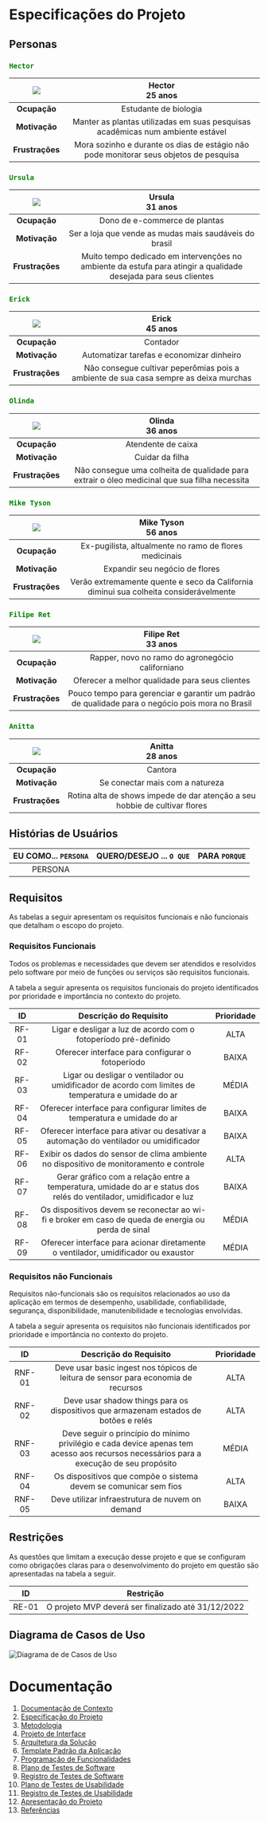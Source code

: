 
# Especificações do Projeto

## Personas

### <span style="color:Green">**`Hector`**

|<img src="https://media.istockphoto.com/id/1347993286/photo/portrait-of-confident-young-professional-smiling-at-camera.jpg?b=1&s=170667a&w=0&k=20&c=bsCkI89m8rxHlsfKwnB1D1Inb2o51bjWMr-WW5xFi5s=">|**Hector** <br> 25 anos   |
|:---------------------------------------:|:-------------------------------:|
|**Ocupação** | Estudante de biologia
|**Motivação** | Manter as plantas utilizadas em suas pesquisas acadêmicas num ambiente estável 
|**Frustrações** | Mora sozinho e durante os dias de estágio não pode monitorar seus objetos de pesquisa|

### <span style="color:Green">**`Ursula`**

|<img src="https://images.pexels.com/photos/1239291/pexels-photo-1239291.jpeg?auto=compress&cs=tinysrgb&dpr=1&w=500">|**Ursula** <br> 31 anos   |
|:---------------------------------------:|:-------------------------------:|
|**Ocupação** | Dono de e-commerce de plantas
|**Motivação** | Ser a loja que vende as mudas mais saudáveis do brasil
|**Frustrações** | Muito tempo dedicado em intervenções no ambiente da estufa para atingir a qualidade desejada para seus clientes|

### <span style="color:Green">**`Erick`**

|<img src="https://media.istockphoto.com/id/1354077790/photo/man-working-at-home.jpg?b=1&s=170667a&w=0&k=20&c=OiE7jaLstvprIONAfwPjJFW3hDTPetHceX3JVGnr1T4=">|**Erick** <br> 45 anos   |
|:---------------------------------------:|:-------------------------------:|
|**Ocupação** | Contador
|**Motivação** | Automatizar tarefas e economizar dinheiro
|**Frustrações** | Não consegue cultivar peperômias pois a ambiente de sua casa sempre as deixa murchas|

### <span style="color:Green">**`Olinda`**

|<img src="https://media.istockphoto.com/id/1325192299/photo/young-woman-practicing-breathing-yoga.jpg?b=1&s=170667a&w=0&k=20&c=oIMzRRCroyKae1Gu4iG5bBtxgsiF0vZOktXWvmlP35c=">|**Olinda** <br> 36 anos   |
|:---------------------------------------:|:-------------------------------:|
|**Ocupação** | Atendente de caixa
|**Motivação** | Cuidar da filha 
|**Frustrações** | Não consegue uma colheita de qualidade para extrair o óleo medicinal que sua filha necessita |

### <span style="color:Green">**`Mike Tyson`**

|<img src="https://istoe.com.br/wp-content/uploads/2022/07/mike-tyson.jpg">|**Mike Tyson** <br> 56 anos   |
|:---------------------------------------:|:-------------------------------:|
|**Ocupação** | Ex-pugilista, altualmente no ramo de flores medicinais
|**Motivação** | Expandir seu negócio de flores
|**Frustrações** | Verão extremamente quente e seco da California diminui sua colheita considerávelmente |

### <span style="color:Green">**`Filipe Ret`**

|<img src="https://encrypted-tbn0.gstatic.com/images?q=tbn:ANd9GcTLNWVbrIyscg-ijbfWZiwHlvln0gBt6l-s--Zo4834dkG2_WSpWtxA-enF5PXGlI9KVJU&usqp=CAU">|**Filipe Ret** <br> 33 anos   |
|:--------------------------:|:-------------:|
|**Ocupação** | Rapper, novo no ramo do agronegócio californiano
|**Motivação** | Oferecer a melhor qualidade para seus clientes
|**Frustrações** | Pouco tempo para gerenciar e garantir um padrão de qualidade para o negócio pois mora no Brasil |

### <span style="color:Green">**`Anitta`**

|<img src="https://encrypted-tbn0.gstatic.com/images?q=tbn:ANd9GcTsCTAce31_ExqcVtv1Z6EcYO7etIz68aLfKg&usqp=CAU">|**Anitta** <br> 28 anos   |
|:--------------------------:|:-------------:|
|**Ocupação** | Cantora
|**Motivação** | Se conectar mais com a natureza 
|**Frustrações** | Rotina alta de shows impede de dar atenção a seu hobbie de cultivar flores |

## Histórias de Usuários

| EU COMO... `PERSONA`| QUERO/DESEJO ... `O QUE` |PARA `PORQUE`|
|:---------:|:------------:|:---------------:|
| PERSONA |	 |	 |

## Requisitos

As tabelas a seguir apresentam os requisitos funcionais e não funcionais que detalham o escopo do projeto.

### Requisitos Funcionais

Todos os problemas e necessidades que devem ser atendidos e resolvidos pelo software por meio de funções ou serviços são requisitos funcionais. 

A tabela a seguir apresenta os requisitos funcionais do projeto identificados por prioridade e importância no contexto do projeto.

|ID   |Descrição do Requisito| Prioridade |
|:---:|:--------------------:|:----------:|
|RF-01|Ligar e desligar a luz de acordo com o fotoperíodo pré-definido|ALTA|
|RF-02|Oferecer interface para configurar o fotoperíodo|BAIXA|
|RF-03|Ligar ou desligar o ventilador ou umidificador de acordo com limites de temperatura e umidade do ar|MÉDIA|
|RF-04|Oferecer interface para configurar limites de temperatura e umidade do ar|BAIXA|
|RF-05|Oferecer interface para ativar ou desativar a automação do ventilador ou umidificador|BAIXA|
|RF-06|Exibir os dados do sensor de clima ambiente no dispositivo de monitoramento e controle|ALTA|
|RF-07|Gerar gráfico com a relação entre a temperatura, umidade do ar e status dos relés do ventilador, umidificador e luz|BAIXA|
|RF-08|Os dispositivos devem se reconectar ao wi-fi e broker em caso de queda de energia ou perda de sinal|MÉDIA|
|RF-09|Oferecer interface para acionar diretamente o ventilador, umidificador ou exaustor|MÉDIA|



### Requisitos não Funcionais

Requisitos não-funcionais são os requisitos relacionados ao uso da aplicação em termos de desempenho, usabilidade, confiabilidade, segurança, disponibilidade, manutenibilidade e tecnologias envolvidas. 

A tabela a seguir apresenta os requisitos não funcionais identificados por prioridade e importância no contexto do projeto.

|ID  | Descrição do Requisito  |Prioridade |
|:--:|:-----------------------:|:--:|
|RNF-01|Deve usar basic ingest nos tópicos de leitura de sensor para economia de recursos|ALTA|
|RNF-02|Deve usar shadow things para os dispositivos que armazenam estados de botões e relés|ALTA|
|RNF-03|Deve seguir o princípio do mínimo privilégio e cada device apenas tem acesso aos recursos necessários para a execução de seu propósito|MÉDIA|
|RNF-04|Os dispositivos que compõe o sistema devem se comunicar sem fios|ALTA|
|RNF-05|Deve utilizar infraestrutura de nuvem on demand|BAIXA|


## Restrições

As questões que limitam a execução desse projeto e que se configuram como obrigações claras para o desenvolvimento do projeto em questão são apresentadas na tabela a seguir.

|ID| Restrição                                             |
|--|-------------------------------------------------------|
|RE-01|	O projeto MVP deverá ser finalizado até 31/12/2022|

## Diagrama de Casos de Uso

![Diagrama de de Casos de Uso](img/img.png)

# Documentação

<ol>
<li><a href="01-documentacao-de-contexto.md"> Documentação de Contexto</a></li>
<li><a href="02-especificacao-do-projeto.md"> Especificação do Projeto</a></li>
<li><a href="03-metodologia.md"> Metodologia</a></li>
<li><a href="04-projeto-de-interface.md"> Projeto de Interface</a></li>
<li><a href="05-arquitetura-da-solucao.md"> Arquitetura da Solução</a></li>
<li><a href="06-template-padrao-da-aplicacao.md"> Template Padrão da Aplicação</a></li>
<li><a href="07-programacao-de-funcionalidades.md"> Programação de Funcionalidades</a></li>
<li><a href="08-plano-de-testes-de-software.md"> Plano de Testes de Software</a></li>
<li><a href="09-registro-de-testes-de-software.md"> Registro de Testes de Software</a></li>
<li><a href="10-plano-de-testes-de-usabilidade.md"> Plano de Testes de Usabilidade</a></li>
<li><a href="11-registro-de-testes-de-usabilidade.md"> Registro de Testes de Usabilidade</a></li>
<li><a href="12-apresentacao-do-projeto.md"> Apresentação do Projeto</a></li>
<li><a href="13-referencias.md"> Referências</a></li>
</ol>